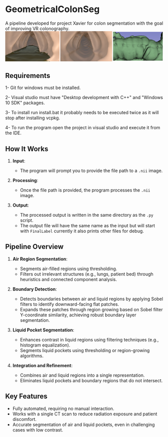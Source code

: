 
# GeometricalColonSeg
A pipeline developed for project Xavier for colon segmentation with the goal of improving VR colonography.
![plot](./segmentedVsRepair2.png)

## Requirements
1- Git for windows must be installed.

2- Visual studio must have "Desktop development with C++" and "Windows 10 SDK" packages.

3- To install run install.bat it probably needs to be executed twice as it will stop after installing vcpkg.

4- To run the program open the project in visual studio and execute it from the IDE.


## How It Works
1. **Input**:
   - The program will prompt you to provide the file path to a `.nii` image.
   
2. **Processing**:
   - Once the file path is provided, the program processes the `.nii` image.

3. **Output**:
   - The processed output is written in the same directory as the `.py` script.
   - The output file will have the same name as the input but will start with `FinalLabel` currently it also prints other files for debug.

## Pipeline Overview



1. **Air Region Segmentation**:
   - Segments air-filled regions using thresholding.
   - Filters out irrelevant structures (e.g., lungs, patient bed) through heuristics and connected component analysis.

2. **Boundary Detection**:
   - Detects boundaries between air and liquid regions by applying Sobel filters to identify downward-facing flat patches.
   - Expands these patches through region growing based on Sobel filter Y-coordinate similarity, achieving robust boundary layer segmentation.

3. **Liquid Pocket Segmentation**:
   - Enhances contrast in liquid regions using filtering techniques (e.g., histogram equalization).
   - Segments liquid pockets using thresholding or region-growing algorithms.

4. **Integration and Refinement**:
   - Combines air and liquid regions into a single representation.
   - Eliminates liquid pockets and boundary regions that do not intersect.

## Key Features
- Fully automated, requiring no manual interaction.
- Works with a single CT scan to reduce radiation exposure and patient discomfort.
- Accurate segmentation of air and liquid pockets, even in challenging cases with low contrast.
